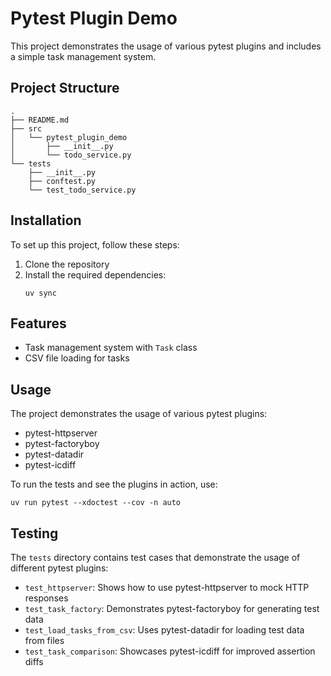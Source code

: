 # Pytest Plugin Demo

This project demonstrates the usage of various pytest plugins and includes a simple task management system.

## Project Structure

```
.
├── README.md
├── src
│   └── pytest_plugin_demo
│       ├── __init__.py
│       └── todo_service.py
└── tests
    ├── __init__.py
    ├── conftest.py
    └── test_todo_service.py
```

## Installation

To set up this project, follow these steps:

1. Clone the repository
2. Install the required dependencies:
   ```
   uv sync
   ```

## Features

- Task management system with `Task` class
- CSV file loading for tasks

## Usage

The project demonstrates the usage of various pytest plugins:

- pytest-httpserver
- pytest-factoryboy
- pytest-datadir
- pytest-icdiff

To run the tests and see the plugins in action, use:

```
uv run pytest --xdoctest --cov -n auto
```

## Testing

The `tests` directory contains test cases that demonstrate the usage of different pytest plugins:

- `test_httpserver`: Shows how to use pytest-httpserver to mock HTTP responses
- `test_task_factory`: Demonstrates pytest-factoryboy for generating test data
- `test_load_tasks_from_csv`: Uses pytest-datadir for loading test data from files
- `test_task_comparison`: Showcases pytest-icdiff for improved assertion diffs
